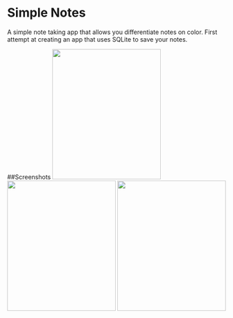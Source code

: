 # Simple Notes
A simple note taking app that allows you differentiate notes on color.
First attempt at creating an app that uses SQLite to save your notes.

##Screenshots
<img src="http://i.imgur.com/n0AbuC5.png" width="250" height="300" />
<img src="http://imgur.com/zygF3vW.png" width="250" height="300" />
<img src="http://imgur.com/SATw0Sz.png" width="250" height="300" />
